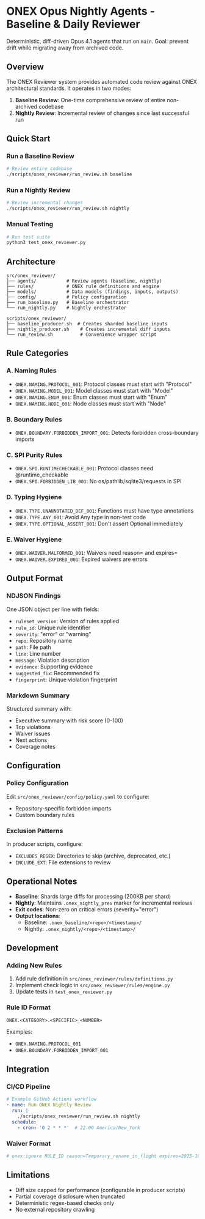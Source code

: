 # ONEX Opus Nightly Agents - Baseline & Daily Reviewer

Deterministic, diff-driven Opus 4.1 agents that run on `main`. Goal: prevent drift while migrating away from archived code.

## Overview

The ONEX Reviewer system provides automated code review against ONEX architectural standards. It operates in two modes:

1. **Baseline Review**: One-time comprehensive review of entire non-archived codebase
2. **Nightly Review**: Incremental review of changes since last successful run

## Quick Start

### Run a Baseline Review

```bash
# Review entire codebase
./scripts/onex_reviewer/run_review.sh baseline
```

### Run a Nightly Review

```bash
# Review incremental changes
./scripts/onex_reviewer/run_review.sh nightly
```

### Manual Testing

```bash
# Run test suite
python3 test_onex_reviewer.py
```

## Architecture

```
src/onex_reviewer/
├── agents/           # Review agents (baseline, nightly)
├── rules/            # ONEX rule definitions and engine
├── models/           # Data models (findings, inputs, outputs)
├── config/           # Policy configuration
├── run_baseline.py   # Baseline orchestrator
└── run_nightly.py    # Nightly orchestrator

scripts/onex_reviewer/
├── baseline_producer.sh  # Creates sharded baseline inputs
├── nightly_producer.sh    # Creates incremental diff inputs
└── run_review.sh          # Convenience wrapper script
```

## Rule Categories

### A. Naming Rules
- `ONEX.NAMING.PROTOCOL_001`: Protocol classes must start with "Protocol"
- `ONEX.NAMING.MODEL_001`: Model classes must start with "Model"
- `ONEX.NAMING.ENUM_001`: Enum classes must start with "Enum"
- `ONEX.NAMING.NODE_001`: Node classes must start with "Node"

### B. Boundary Rules
- `ONEX.BOUNDARY.FORBIDDEN_IMPORT_001`: Detects forbidden cross-boundary imports

### C. SPI Purity Rules
- `ONEX.SPI.RUNTIMECHECKABLE_001`: Protocol classes need @runtime_checkable
- `ONEX.SPI.FORBIDDEN_LIB_001`: No os/pathlib/sqlite3/requests in SPI

### D. Typing Hygiene
- `ONEX.TYPE.UNANNOTATED_DEF_001`: Functions must have type annotations
- `ONEX.TYPE.ANY_001`: Avoid Any type in non-test code
- `ONEX.TYPE.OPTIONAL_ASSERT_001`: Don't assert Optional immediately

### E. Waiver Hygiene
- `ONEX.WAIVER.MALFORMED_001`: Waivers need reason= and expires=
- `ONEX.WAIVER.EXPIRED_001`: Expired waivers are errors

## Output Format

### NDJSON Findings
One JSON object per line with fields:
- `ruleset_version`: Version of rules applied
- `rule_id`: Unique rule identifier
- `severity`: "error" or "warning"
- `repo`: Repository name
- `path`: File path
- `line`: Line number
- `message`: Violation description
- `evidence`: Supporting evidence
- `suggested_fix`: Recommended fix
- `fingerprint`: Unique violation fingerprint

### Markdown Summary
Structured summary with:
- Executive summary with risk score (0-100)
- Top violations
- Waiver issues
- Next actions
- Coverage notes

## Configuration

### Policy Configuration

Edit `src/onex_reviewer/config/policy.yaml` to configure:
- Repository-specific forbidden imports
- Custom boundary rules

### Exclusion Patterns

In producer scripts, configure:
- `EXCLUDES_REGEX`: Directories to skip (archive, deprecated, etc.)
- `INCLUDE_EXT`: File extensions to review

## Operational Notes

- **Baseline**: Shards large diffs for processing (200KB per shard)
- **Nightly**: Maintains `.onex_nightly_prev` marker for incremental reviews
- **Exit codes**: Non-zero on critical errors (severity="error")
- **Output locations**:
  - Baseline: `.onex_baseline/<repo>/<timestamp>/`
  - Nightly: `.onex_nightly/<repo>/<timestamp>/`

## Development

### Adding New Rules

1. Add rule definition in `src/onex_reviewer/rules/definitions.py`
2. Implement check logic in `src/onex_reviewer/rules/engine.py`
3. Update tests in `test_onex_reviewer.py`

### Rule ID Format

`ONEX.<CATEGORY>.<SPECIFIC>_<NUMBER>`

Examples:
- `ONEX.NAMING.PROTOCOL_001`
- `ONEX.BOUNDARY.FORBIDDEN_IMPORT_001`

## Integration

### CI/CD Pipeline

```yaml
# Example GitHub Actions workflow
- name: Run ONEX Nightly Review
  run: |
    ./scripts/onex_reviewer/run_review.sh nightly
  schedule:
    - cron: '0 2 * * *'  # 22:00 America/New_York
```

### Waiver Format

```python
# onex:ignore RULE_ID reason=Temporary_rename_in_flight expires=2025-10-15
```

## Limitations

- Diff size capped for performance (configurable in producer scripts)
- Partial coverage disclosure when truncated
- Deterministic regex-based checks only
- No external repository crawling